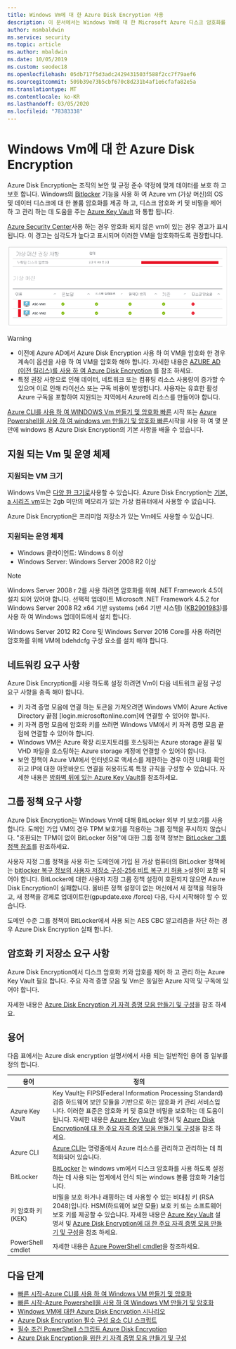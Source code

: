 ```yaml
---
title: Windows Vm에 대 한 Azure Disk Encryption 사용
description: 이 문서에서는 Windows Vm에 대 한 Microsoft Azure 디스크 암호화를 사용 하도록 설정 하는 지침을 제공 합니다.
author: msmbaldwin
ms.service: security
ms.topic: article
ms.author: mbaldwin
ms.date: 10/05/2019
ms.custom: seodec18
ms.openlocfilehash: 05db717f5d3adc2429431503f588f2cc7f79aef6
ms.sourcegitcommit: 509b39e73b5cbf670c8d231b4af1e6cfafa82e5a
ms.translationtype: MT
ms.contentlocale: ko-KR
ms.lasthandoff: 03/05/2020
ms.locfileid: "78383338"
---
```

# <a name="azure-disk-encryption-for-windows-vms"></a>Windows Vm에 대 한 Azure Disk Encryption 

Azure Disk Encryption는 조직의 보안 및 규정 준수 약정에 맞게 데이터를 보호 하 고 보호 합니다. Windows의 [Bitlocker](https://en.wikipedia.org/wiki/BitLocker) 기능을 사용 하 여 Azure vm (가상 머신)의 OS 및 데이터 디스크에 대 한 볼륨 암호화를 제공 하 고, 디스크 암호화 키 및 비밀을 제어 하 고 관리 하는 데 도움을 주는 [Azure Key Vault](../../key-vault/index.yml) 와 통합 됩니다. 

[Azure Security Center](../../security-center/index.yml)사용 하는 경우 암호화 되지 않은 vm이 있는 경우 경고가 표시 됩니다. 이 경고는 심각도가 높다고 표시되며 이러한 VM을 암호화하도록 권장합니다.

![Azure Security Center 디스크 암호화 경고](../media/disk-encryption/security-center-disk-encryption-fig1.png)

> [!WARNING]
> - 이전에 Azure AD에서 Azure Disk Encryption 사용 하 여 VM을 암호화 한 경우 계속이 옵션을 사용 하 여 VM을 암호화 해야 합니다. 자세한 내용은 [AZURE AD (이전 릴리스)를 사용 하 여 Azure Disk Encryption](disk-encryption-overview-aad.md) 를 참조 하세요. 
> - 특정 권장 사항으로 인해 데이터, 네트워크 또는 컴퓨팅 리소스 사용량이 증가할 수 있으며 이로 인해 라이선스 또는 구독 비용이 발생합니다. 사용자는 유효한 활성 Azure 구독을 포함하여 지원되는 지역에서 Azure에 리소스를 만들어야 합니다.

[Azure CLI를 사용 하 여 WINDOWS Vm 만들기 및 암호화 빠른](disk-encryption-cli-quickstart.md) 시작 또는 [Azure Powershell을 사용 하 여 windows vm 만들기 및 암호화 빠른](disk-encryption-powershell-quickstart.md)시작을 사용 하 여 몇 분만에 windows 용 Azure Disk Encryption의 기본 사항을 배울 수 있습니다.

## <a name="supported-vms-and-operating-systems"></a>지원 되는 Vm 및 운영 체제

### <a name="supported-vm-sizes"></a>지원되는 VM 크기

Windows Vm은 [다양 한 크기로](sizes-general.md)사용할 수 있습니다. Azure Disk Encryption는 [기본, a 시리즈 vm](https://azure.microsoft.com/pricing/details/virtual-machines/series/)또는 2gb 미만의 메모리가 있는 가상 컴퓨터에서 사용할 수 없습니다.

Azure Disk Encryption은 프리미엄 저장소가 있는 Vm에도 사용할 수 있습니다.

### <a name="supported-operating-systems"></a>지원되는 운영 체제

- Windows 클라이언트: Windows 8 이상
- Windows Server: Windows Server 2008 R2 이상  
 
> [!NOTE]
> Windows Server 2008 r 2를 사용 하려면 암호화를 위해 .NET Framework 4.5이 설치 되어 있어야 합니다. 선택적 업데이트 Microsoft .NET Framework 4.5.2 for Windows Server 2008 R2 x64 기반 systems (x64 기반 시스템) ([KB2901983](https://www.catalog.update.microsoft.com/Search.aspx?q=KB2901983))를 사용 하 여 Windows 업데이트에서 설치 합니다.  
>  
> Windows Server 2012 R2 Core 및 Windows Server 2016 Core를 사용 하려면 암호화를 위해 VM에 bdehdcfg 구성 요소를 설치 해야 합니다.


## <a name="networking-requirements"></a>네트워킹 요구 사항
Azure Disk Encryption를 사용 하도록 설정 하려면 Vm이 다음 네트워크 끝점 구성 요구 사항을 충족 해야 합니다.
  - 키 자격 증명 모음에 연결 하는 토큰을 가져오려면 Windows VM이 Azure Active Directory 끝점 \[login.microsoftonline.com\]에 연결할 수 있어야 합니다.
  - 키 자격 증명 모음에 암호화 키를 쓰려면 Windows VM에서 키 자격 증명 모음 끝점에 연결할 수 있어야 합니다.
  - Windows VM은 Azure 확장 리포지토리를 호스팅하는 Azure storage 끝점 및 VHD 파일을 호스팅하는 Azure storage 계정에 연결할 수 있어야 합니다.
  -  보안 정책이 Azure VM에서 인터넷으로 액세스를 제한하는 경우 이전 URI를 확인하고 IP에 대한 아웃바운드 연결을 허용하도록 특정 규칙을 구성할 수 있습니다. 자세한 내용은 [방화벽 뒤에 있는 Azure Key Vault](../../key-vault/key-vault-access-behind-firewall.md)를 참조하세요.    


## <a name="group-policy-requirements"></a>그룹 정책 요구 사항

Azure Disk Encryption는 Windows Vm에 대해 BitLocker 외부 키 보호기를 사용 합니다. 도메인 가입 VM의 경우 TPM 보호기를 적용하는 그룹 정책을 푸시하지 않습니다. "호환되는 TPM이 없이 BitLocker 허용"에 대한 그룹 정책 정보는 [BitLocker 그룹 정책 참조](/windows/security/information-protection/bitlocker/bitlocker-group-policy-settings#bkmk-unlockpol1)를 참조하세요.

사용자 지정 그룹 정책을 사용 하는 도메인에 가입 된 가상 컴퓨터의 BitLocker 정책에는 [bitlocker 복구 정보의 사용자 저장소 구성-256 비트 복구 키 허용 >](/windows/security/information-protection/bitlocker/bitlocker-group-policy-settings)설정이 포함 되어야 합니다. BitLocker에 대한 사용자 지정 그룹 정책 설정이 호환되지 않으면 Azure Disk Encryption이 실패합니다. 올바른 정책 설정이 없는 머신에서 새 정책을 적용하고, 새 정책을 강제로 업데이트한(gpupdate.exe /force) 다음, 다시 시작해야 할 수 있습니다.

도메인 수준 그룹 정책이 BitLocker에서 사용 되는 AES CBC 알고리즘을 차단 하는 경우 Azure Disk Encryption 실패 합니다.

## <a name="encryption-key-storage-requirements"></a>암호화 키 저장소 요구 사항  

Azure Disk Encryption에서 디스크 암호화 키와 암호를 제어 하 고 관리 하는 Azure Key Vault 필요 합니다. 주요 자격 증명 모음 및 Vm은 동일한 Azure 지역 및 구독에 있어야 합니다.

자세한 내용은 [Azure Disk Encryption 키 자격 증명 모음 만들기 및 구성](disk-encryption-key-vault.md)을 참조 하세요.

## <a name="terminology"></a>용어
다음 표에서는 Azure disk encryption 설명서에서 사용 되는 일반적인 용어 중 일부를 정의 합니다.

| 용어 | 정의 |
| --- | --- |
| Azure Key Vault | Key Vault는 FIPS(Federal Information Processing Standard) 검증 하드웨어 보안 모듈을 기반으로 하는 암호화 키 관리 서비스입니다. 이러한 표준은 암호화 키 및 중요한 비밀을 보호하는 데 도움이 됩니다. 자세한 내용은 [Azure Key Vault](https://azure.microsoft.com/services/key-vault/) 설명서 및 [Azure Disk Encryption에 대 한 주요 자격 증명 모음 만들기 및 구성](disk-encryption-key-vault.md)을 참조 하세요. |
| Azure CLI | [Azure CLI](/cli/azure/install-azure-cli)는 명령줄에서 Azure 리소스를 관리하고 관리하는 데 최적화되어 있습니다.|
| BitLocker |[BitLocker](https://technet.microsoft.com/library/hh831713.aspx) 는 windows vm에서 디스크 암호화를 사용 하도록 설정 하는 데 사용 되는 업계에서 인식 되는 windows 볼륨 암호화 기술입니다. |
| 키 암호화 키 (KEK) | 비밀을 보호 하거나 래핑하는 데 사용할 수 있는 비대칭 키 (RSA 2048)입니다. HSM(하드웨어 보안 모듈) 보호 키 또는 소프트웨어 보호 키를 제공할 수 있습니다. 자세한 내용은 [Azure Key Vault](https://azure.microsoft.com/services/key-vault/) 설명서 및 [Azure Disk Encryption에 대 한 주요 자격 증명 모음 만들기 및 구성](disk-encryption-key-vault.md)을 참조 하세요. |
| PowerShell cmdlet | 자세한 내용은 [Azure PowerShell cmdlet](/powershell/azure/overview)을 참조하세요. |


## <a name="next-steps"></a>다음 단계

- [빠른 시작-Azure CLI를 사용 하 여 Windows VM 만들기 및 암호화](disk-encryption-cli-quickstart.md)
- [빠른 시작-Azure Powershell을 사용 하 여 Windows VM 만들기 및 암호화](disk-encryption-powershell-quickstart.md)
- [Windows VM에 대한 Azure Disk Encryption 시나리오](disk-encryption-windows.md)
- [Azure Disk Encryption 필수 구성 요소 CLI 스크립트](https://github.com/ejarvi/ade-cli-getting-started)
- [필수 조건 PowerShell 스크립트 Azure Disk Encryption](https://github.com/Azure/azure-powershell/tree/master/src/Compute/Compute/Extension/AzureDiskEncryption/Scripts)
- [Azure Disk Encryption을 위한 키 자격 증명 모음 만들기 및 구성](disk-encryption-key-vault.md)


